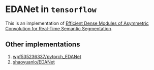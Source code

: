 # EDANet in `tensorflow`
This is an implementation of [Efficient Dense Modules of Asymmetric Convolution for Real-Time Semantic Segmentation](https://arxiv.org/abs/1809.06323).

## Other implementations
1. [wpf535236337/pytorch_EDANet](https://github.com/wpf535236337/pytorch_EDANet)
2. [shaoyuanlo/EDANet](https://github.com/shaoyuanlo/EDANet)
